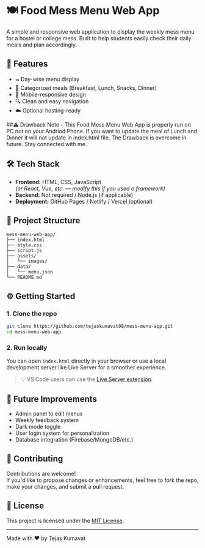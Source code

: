 # 🍽️ Food Mess Menu Web App

A simple and responsive web application to display the weekly mess menu for a hostel or college mess. Built to help students easily check their daily meals and plan accordingly.

## 🌟 Features

- 🗕️ Day-wise menu display
- 🍛 Categorized meals (Breakfast, Lunch, Snacks, Dinner)
- 📱 Mobile-responsive design
- 🔍 Clean and easy navigation
- ☁️ Optional hosting-ready

##⚠️ Drawback
 Note - This Food Mess Menu Web App is properly run on PC not on your Andriod Phone. If you want to update the meal of Lunch and Dinner it will not update in index.html file. The Drawback is overcome in future. Stay connected with me. 


## 🛠️ Tech Stack

- **Frontend:** HTML, CSS, JavaScript  
  *(or React, Vue, etc. — modify this if you used a framework)*
- **Backend:** Not required / Node.js (if applicable)
- **Deployment:** GitHub Pages / Netlify / Vercel (optional)


## 📁 Project Structure

```
mess-menu-web-app/
├── index.html
├── style.css
├── script.js
├── assets/
│   └── images/
├── data/
│   └── menu.json
└── README.md
```

## ⚙️ Getting Started

### 1. Clone the repo

```bash
git clone https://github.com/tejaskumavat08/mess-menu-app.git
cd mess-menu-web-app
```

### 2. Run locally

You can open `index.html` directly in your browser or use a local development server like Live Server for a smoother experience.

> 💡 VS Code users can use the [Live Server extension](https://marketplace.visualstudio.com/items?itemName=ritwickdey.LiveServer).

## 🧩 Future Improvements

- Admin panel to edit menus
- Weekly feedback system
- Dark mode toggle
- User login system for personalization
- Database integration (Firebase/MongoDB/etc.)

## 🙌 Contributing

Contributions are welcome!  
If you'd like to propose changes or enhancements, feel free to fork the repo, make your changes, and submit a pull request.

## 📄 License

This project is licensed under the [MIT License](LICENSE).

---

Made with ❤️ by Tejas Kumavat
